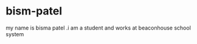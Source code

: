 bism-patel
==========

my name is bisma patel .i am a student and works at beaconhouse school system

